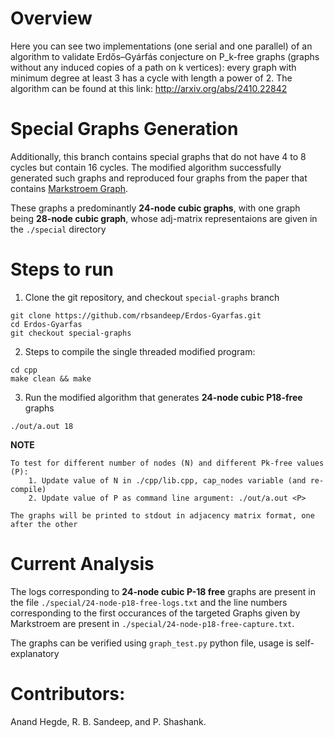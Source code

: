 # Overview

Here you can see two implementations (one serial and one parallel) of an algorithm
to validate Erdős–Gyárfás conjecture on P_k-free graphs (graphs without any induced copies of a path on k vertices):
every graph with minimum degree at least 3 has a cycle with length a power of 2.
The algorithm can be found at this link: http://arxiv.org/abs/2410.22842

# Special Graphs Generation

Additionally, this branch contains special graphs that do not have 4 to 8 cycles but contain 16 cycles. The modified algorithm successfully generated such graphs and reproduced four graphs from the paper that contains [Markstroem Graph](http://abel.math.umu.se/~klasm/Uppsatser/cycex.pdf).

These graphs a predominantly **24-node cubic graphs**, with one graph being **28-node cubic graph**, whose adj-matrix representaions are given in the `./special` directory

# Steps to run

1. Clone the git repository, and checkout `special-graphs` branch

```
git clone https://github.com/rbsandeep/Erdos-Gyarfas.git
cd Erdos-Gyarfas
git checkout special-graphs
```

2. Steps to compile the single threaded modified program:

```
cd cpp
make clean && make
```

3. Run the modified algorithm that generates **24-node cubic P18-free** graphs

```
./out/a.out 18
```

**NOTE**

```
To test for different number of nodes (N) and different Pk-free values (P):
    1. Update value of N in ./cpp/lib.cpp, cap_nodes variable (and re-compile)
    2. Update value of P as command line argument: ./out/a.out <P>

The graphs will be printed to stdout in adjacency matrix format, one after the other
```

# Current Analysis

The logs corresponding to **24-node cubic P-18 free** graphs are present in the file `./special/24-node-p18-free-logs.txt` and the line numbers corresponding to the first occurances of the targeted Graphs given by Markstroem are present in `./special/24-node-p18-free-capture.txt`.

The graphs can be verified using `graph_test.py` python file, usage is self-explanatory

# Contributors:

Anand Hegde, R. B. Sandeep, and P. Shashank.
